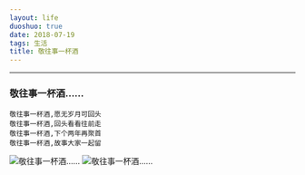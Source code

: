 ```yaml
---
layout: life
duoshuo: true
date: 2018-07-19
tags: 生活
title: 敬往事一杯酒
---
```


******

### 敬往事一杯酒……
    敬往事一杯酒,愿无岁月可回头
    敬往事一杯酒,回头看看往前走
    敬往事一杯酒,下个两年再聚首
    敬往事一杯酒,故事大家一起留
![敬往事一杯酒……](/life/2018/img/2018-07-14.png)
![敬往事一杯酒……](/life/2018/img/2018-07-14-2.png)